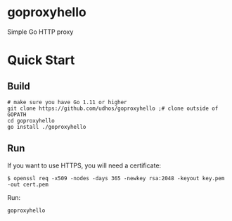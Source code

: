 # goproxyhello

Simple Go HTTP proxy

# Quick Start

## Build

    # make sure you have Go 1.11 or higher
    git clone https://github.com/udhos/goproxyhello ;# clone outside of GOPATH
    cd goproxyhello
    go install ./goproxyhello

## Run

If you want to use HTTPS, you will need a certificate:

    $ openssl req -x509 -nodes -days 365 -newkey rsa:2048 -keyout key.pem -out cert.pem

Run:

    goproxyhello
